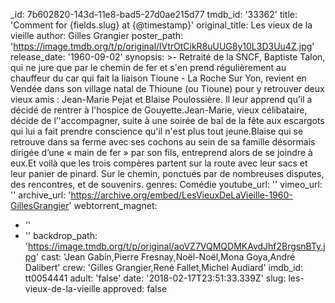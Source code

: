 _id: 7b602820-143d-11e8-bad5-27d0ae215d77
tmdb_id: '33362'
title: 'Comment for {fields.slug} at {@timestamp}'
original_title: Les vieux de la vieille
author: Gilles Grangier
poster_path: 'https://image.tmdb.org/t/p/original/lVtrOtCikR8uUUG8y10L3D3Uu4Z.jpg'
release_date: '1960-09-02'
synopsis: >-
  Retraité de la SNCF, Baptiste Talon, qui ne jure que par le chemin de fer et
  s'en prend régulièrement au chauffeur du car qui fait la liaison Tioune - La
  Roche Sur Yon, revient en Vendée dans son village natal de Thioune (ou Tioune)
  pour y retrouver deux vieux amis : Jean-Marie Pejat et Blaise Poulossière. Il
  leur apprend qu’il a décidé de rentrer à l'hospice de Gouyette.Jean-Marie,
  vieux célibataire, décide de l’'accompagner, suite à une soirée de bal de la
  fête aux escargots qui lui a fait prendre conscience qu'il n'est plus tout
  jeune.Blaise qui se retrouve dans sa ferme avec ses cochons au sein de sa
  famille désormais dirigée d’une « main de fer » par son fils, entreprend alors
  de se joindre à eux.Et voilà que les trois compères partent sur la route avec
  leur sacs et leur panier de pinard. Sur le chemin, ponctués par de nombreuses
  disputes, des rencontres, et de souvenirs.
genres: Comédie
youtube_url: ''
vimeo_url: ''
archive_url: 'https://archive.org/embed/LesVieuxDeLaVieille-1960-GillesGrangier'
webtorrent_magnet:
  - ''
  - ''
backdrop_path: 'https://image.tmdb.org/t/p/original/aoVZ7VQMQDMKAvdJhf2BrgsnBTy.jpg'
cast: 'Jean Gabin,Pierre Fresnay,Noël-Noël,Mona Goya,André Dalibert'
crew: 'Gilles Grangier,René Fallet,Michel Audiard'
imdb_id: tt0054441
adult: 'false'
date: '2018-02-17T23:51:33.339Z'
slug: les-vieux-de-la-vieille
approved: false
